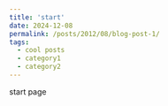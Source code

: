 ```yaml
---
title: 'start'
date: 2024-12-08
permalink: /posts/2012/08/blog-post-1/
tags:
  - cool posts
  - category1
  - category2
---
```


start page